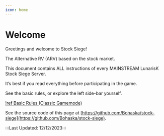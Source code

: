 ```yaml
---
icon: home
--- 
```

# Welcome

Greetings and welcome to Stock Siege!

The Alternative RV (ARV) based on the stock market.

This document contains ALL instructions of every MAINSTREAM LunarisK Stock Siege Server.

It’s best if you read everything before participating in the game.

See the basic rules, or explore the left side-bar yourself.

[!ref Basic Rules (Classic Gamemode)](/rules)

See the source code of this page at [https://github.com/Bohaska/stock-siege](https://github.com/Bohaska/stock-siege).

:::Last Updated: 12/12/2023:::
